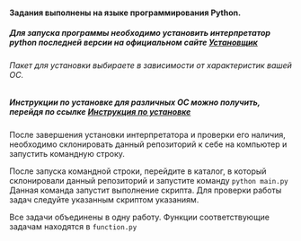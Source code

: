 #### Задания выполнены на языке программирования Python. 
##### Для запуска программы необходимо установить интерпретатор python последней версии на официальном сайте [Установщик](https://www.python.org/downloads/>)
###### Пакет для установки выбираете в зависимости от характеристик вашей ОС.
##### Инструкции по установке для различных ОС можно получить, перейдя по ссылке [Инструкция по установке](https://python-scripts.com/install-python)


После завершения установки интерпретатора и проверки его наличия, необходимо склонировать данный репозиторий к себе на компьютер и запустить командную строку.

После запуска командной строки, перейдите в каталог, в который склонировали данный репозиторий и запустите команду `python main.py`
Данная команда запустит выполнение скрипта.
Для проверки работы задач следуйте указанным скриптом указаниям.

Все задачи объединены в одну работу. Функции соответствующие задачам находятся в `function.py` 
